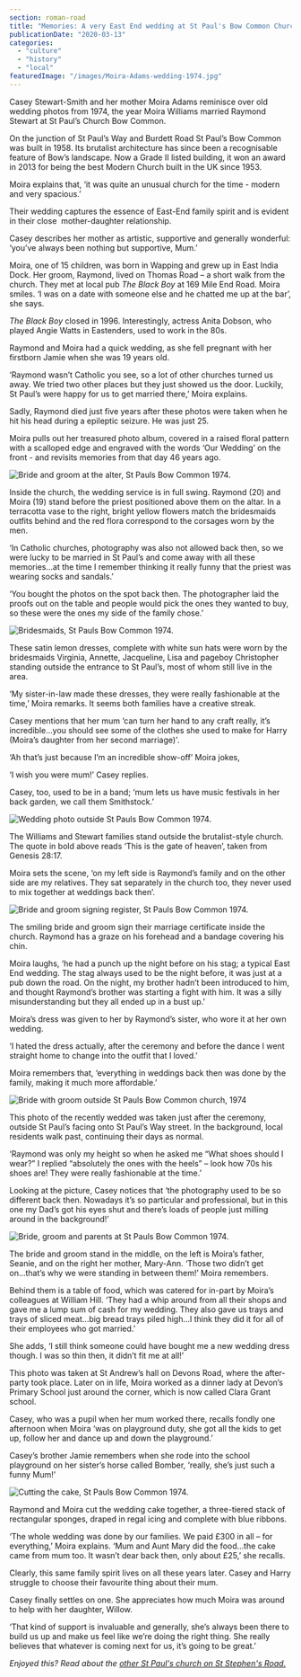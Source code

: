 ```yaml
---
section: roman-road
title: "Memories: A very East End wedding at St Paul's Bow Common Church"
publicationDate: "2020-03-13"
categories: 
  - "culture"
  - "history"
  - "local"
featuredImage: "/images/Moira-Adams-wedding-1974.jpg"
---
```


Casey Stewart-Smith and her mother Moira Adams reminisce over old wedding photos from 1974, the year Moira Williams married Raymond Stewart at St Paul’s Church Bow Common.

On the junction of St Paul’s Way and Burdett Road St Paul’s Bow Common was built in 1958. Its brutalist architecture has since been a recognisable feature of Bow’s landscape. Now a Grade II listed building, it won an award in 2013 for being the best Modern Church built in the UK since 1953. 

Moira explains that, ‘it was quite an unusual church for the time - modern and very spacious.’ 

Their wedding captures the essence of East-End family spirit and is evident in their close  mother-daughter relationship.

Casey describes her mother as artistic, supportive and generally wonderful: ‘you’ve always been nothing but supportive, Mum.’ 

Moira, one of 15 children, was born in Wapping and grew up in East India Dock. Her groom, Raymond, lived on Thomas Road – a short walk from the church. They met at local pub _The Black Boy_ at 169 Mile End Road. Moira smiles. ‘I was on a date with someone else and he chatted me up at the bar’, she says. 

_The Black Boy_ closed in 1996. Interestingly, actress Anita Dobson, who played Angie Watts in Eastenders, used to work in the 80s.

Raymond and Moira had a quick wedding, as she fell pregnant with her firstborn Jamie when she was 19 years old.

‘Raymond wasn’t Catholic you see, so a lot of other churches turned us away. We tried two other places but they just showed us the door. Luckily, St Paul’s were happy for us to get married there,’ Moira explains.

Sadly, Raymond died just five years after these photos were taken when he hit his head during a epileptic seizure. He was just 25.

Moira pulls out her treasured photo album, covered in a raised floral pattern with a scalloped edge and engraved with the words ‘Our Wedding’ on the front - and revisits memories from that day 46 years ago.

![Bride and groom at the alter, St Pauls Bow Common 1974.](/images/St-Pauls-Bow-Common-1974-wedding-guests-1024x683.jpg)

Inside the church, the wedding service is in full swing. Raymond (20) and Moira (19) stand before the priest positioned above them on the altar. In a terracotta vase to the right, bright yellow flowers match the bridesmaids outfits behind and the red flora correspond to the corsages worn by the men. 

‘In Catholic churches, photography was also not allowed back then, so we were lucky to be married in St Paul’s and come away with all these memories...at the time I remember thinking it really funny that the priest was wearing socks and sandals.’

‘You bought the photos on the spot back then. The photographer laid the proofs out on the table and people would pick the ones they wanted to buy, so these were the ones my side of the family chose.’

![Bridesmaids, St Pauls Bow Common 1974.](/images/Moira-Adams-wedding-1974-bridesmaid-1024x683.jpg)

These satin lemon dresses, complete with white sun hats were worn by the bridesmaids Virginia, Annette, Jacqueline, Lisa and pageboy Christopher standing outside the entrance to St Paul’s, most of whom still live in the area. 

‘My sister-in-law made these dresses, they were really fashionable at the time,’ Moira remarks. It seems both families have a creative streak. 

Casey mentions that her mum ‘can turn her hand to any craft really, it’s incredible...you should see some of the clothes she used to make for Harry (Moira’s daughter from her second marriage)'.

‘Ah that’s just because I’m an incredible show-off’ Moira jokes,

‘I wish you were mum!’ Casey replies. 

Casey, too, used to be in a band; ‘mum lets us have music festivals in her back garden, we call them Smithstock.’

![Wedding photo outside St Pauls Bow Common 1974.](/images/Moira-Adams-wedding-1974-1024x683.jpg)

The Williams and Stewart families stand outside the brutalist-style church. The quote in bold above reads ‘This is the gate of heaven’, taken from Genesis 28:17.

Moira sets the scene, ‘on my left side is Raymond’s family and on the other side are my relatives. They sat separately in the church too, they never used to mix together at weddings back then’.

![Bride and groom signing register, St Pauls Bow Common 1974.](/images/St-Pauls-Bow-Common-wedding-1974-signing-register.jpg)

  
The smiling bride and groom sign their marriage certificate inside the church. Raymond has a graze on his forehead and a bandage covering his chin.

Moira laughs, ‘he had a punch up the night before on his stag; a typical East End wedding. The stag always used to be the night before, it was just at a pub down the road. On the night, my brother hadn’t been introduced to him, and thought Raymond’s brother was starting a fight with him. It was a silly misunderstanding but they all ended up in a bust up.'

Moira’s dress was given to her by Raymond’s sister, who wore it at her own wedding.

‘I hated the dress actually, after the ceremony and before the dance I went straight home to change into the outfit that I loved.’

Moira remembers that, ‘everything in weddings back then was done by the family, making it much more affordable.’

![Bride with groom outside St Pauls Bow Common church, 1974](/images/St-Pauls-Bow-Common-wedding-1974-bride-groom-botos.jpg)

This photo of the recently wedded was taken just after the ceremony, outside St Paul’s facing onto St Paul’s Way street. In the background, local residents walk past, continuing their days as normal.

‘Raymond was only my height so when he asked me “What shoes should I wear?” I replied “absolutely the ones with the heels” – look how 70s his shoes are! They were really fashionable at the time.’

Looking at the picture, Casey notices that ‘the photography used to be so different back then. Nowadays it’s so particular and professional, but in this one my Dad’s got his eyes shut and there’s loads of people just milling around in the background!’

![Bride, groom and parents at St Pauls Bow Common 1974.](/images/St-Pauls-Bow-Common-1974-wedding-parents-1024x683.jpg)

The bride and groom stand in the middle, on the left is Moira’s father, Seanie, and on the right her mother, Mary-Ann. ‘Those two didn’t get on...that’s why we were standing in between them!’ Moira remembers. 

Behind them is a table of food, which was catered for in-part by Moira’s colleagues at William Hill. ‘They had a whip around from all their shops and gave me a lump sum of cash for my wedding. They also gave us trays and trays of sliced meat...big bread trays piled high...I think they did it for all of their employees who got married.’

She adds, ‘I still think someone could have bought me a new wedding dress though. I was so thin then, it didn’t fit me at all!’

This photo was taken at St Andrew’s hall on Devons Road, where the after-party took place. Later on in life, Moira worked as a dinner lady at Devon’s Primary School just around the corner, which is now called Clara Grant school.

Casey, who was a pupil when her mum worked there, recalls fondly one afternoon when Moira ‘was on playground duty, she got all the kids to get up, follow her and dance up and down the playground.’

Casey’s brother Jamie remembers when she rode into the school playground on her sister’s horse called Bomber, ‘really, she’s just such a funny Mum!’ 

![Cutting the cake, St Pauls Bow Common 1974.](/images/Moira-Adams-wedding-1974-2-1024x683.jpg)

Raymond and Moira cut the wedding cake together, a three-tiered stack of rectangular sponges, draped in regal icing and complete with blue ribbons.

‘The whole wedding was done by our families. We paid £300 in all – for everything,’ Moira explains. ‘Mum and Aunt Mary did the food...the cake came from mum too. It wasn’t dear back then, only about £25,’ she recalls.

Clearly, this same family spirit lives on all these years later. Casey and Harry struggle to choose their favourite thing about their mum. 

Casey finally settles on one. She appreciates how much Moira was around to help with her daughter, Willow.

‘That kind of support is invaluable and generally, she’s always been there to build us up and make us feel like we’re doing the right thing. She really believes that whatever is coming next for us, it’s going to be great.’ 

_Enjoyed this? Read about the [other St Paul's church on St Stephen's Road.](https://romanroadlondon.com/st-pauls-church-old-ford-road/)_
